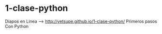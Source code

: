 1-clase-python
==============
Diapos en Linea --> http://yetsupe.github.io/1-clase-python/
Primeros pasos Con Python
